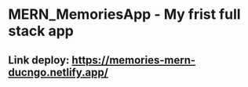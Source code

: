 # MERN_MemoriesApp - My frist full stack app
## Link deploy: https://memories-mern-ducngo.netlify.app/
